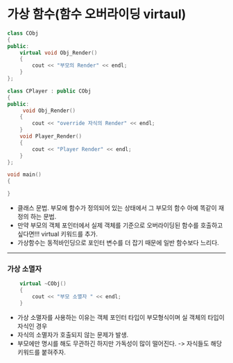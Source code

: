 # 가상 함수(함수 오버라이딩 virtaul)
```c++
class CObj
{
public:
	virtual void Obj_Render()
	{
		cout << "부모의 Render" << endl; 
	}
};

class CPlayer : public CObj 
{
public:
	 void Obj_Render()
	{
		cout << "override 자식의 Render" << endl; 
	}
	void Player_Render()
	{
		cout << "Player Render" << endl; 
	}
};

void main()
{

}
```
- 클래스 문법. 부모에 함수가 정의되어 있는 상태에서 그 부모의 함수 아예 똑같이 재정의 하는 문법. 
- 만약 부모의 객체 포인터에서 실제 객체를 기준으로 오버라이딩된 함수를 호출하고 싶다면!!! virtual 키워드를 추가.
- 가상함수는 동적바인딩으로 포인터 변수를 더 잡기 때문에 일반 함수보다 느리다.
***
### 가상 소멸자
```c++
	virtual ~CObj()
	{
		cout << "부모 소멸자 " << endl; 
	}
```
- 가상 소멸자를 사용하는 이유는 객체 포인터 타입이 부모형식이며 실 객체의 타입이 자식인 경우
- 자식의 소멸자가 호출되지 않는 문제가 발생. 
- 부모에만 명시를 해도 무관하긴 하지만 가독성이 많이 떨어진다. -> 자식들도 해당 키워드를 붙혀주자.
